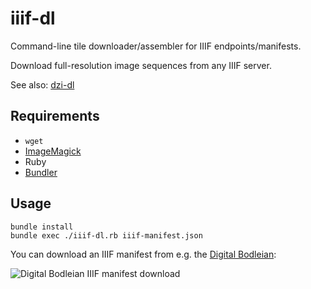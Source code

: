 # iiif-dl

Command-line tile downloader/assembler for IIIF endpoints/manifests.

Download full-resolution image sequences from any IIIF server.

See also: [dzi-dl](https://github.com/ryanfb/dzi-dl/)

## Requirements

 * `wget`
 * [ImageMagick](http://www.imagemagick.org/)
 * Ruby
 * [Bundler](http://bundler.io/)
 
## Usage

    bundle install
    bundle exec ./iiif-dl.rb iiif-manifest.json

You can download an IIIF manifest from e.g. the [Digital Bodleian](http://digital.bodleian.ox.ac.uk/):

![Digital Bodleian IIIF manifest download](http://i.imgur.com/WQLemyw.png)
